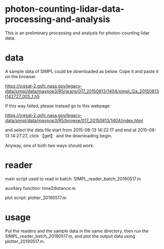 # photon-counting-lidar-data-processing-and-analysis
This is an preliminary processing and analysis for photon-counting lidar data.

# data

A sample data of SIMPL could be downloaded as below. Cope it and paste it on the browser.

https://icesat-2.gsfc.nasa.gov/legacy-data/simpl/data/maypop3/R5/grans/017_20150813/1404/simpl_l2a_20150813t142727_005_1.h5

If this way failed, please instead go to this webpage:

https://icesat-2.gsfc.nasa.gov/legacy-data/simpl/data/maypop3/R5/browse/017_20150813/1404/index.html

and select the data file start from 2015-08-13 14:22:17 and end at 2015-08-13 14:27:27, click 【get】 and the downloading begin.

Anyway, one of both two ways should work.

# reader
main script used to read in batch: SIMPL_reader_batch_20190517.m

auxiliary function: time2distance.m

plot script: plotter_20190517.m

# usage
Put the readers and the sample data in the same directory, then run the SIMPL_reader_batch_20190517.m, and plot the output data using plotter_20190517.m. 
